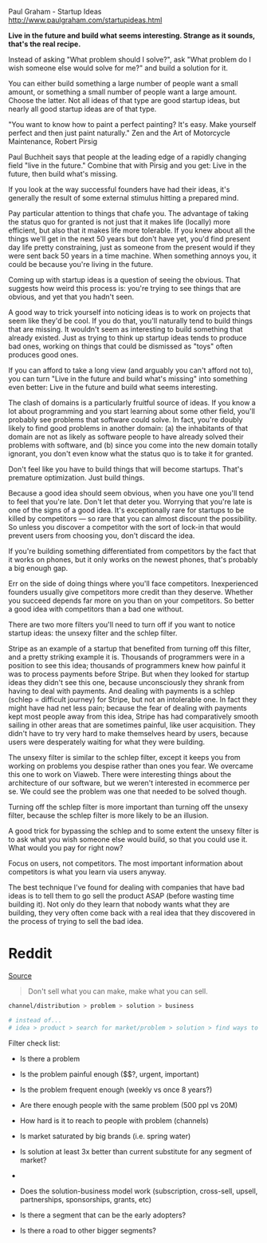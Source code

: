 Paul Graham - Startup Ideas  
http://www.paulgraham.com/startupideas.html

**Live in the future and build what seems interesting. Strange as it sounds, that's the real recipe.**

Instead of asking "What problem should I solve?", ask "What problem do I wish someone else would solve for me?" and build a solution for it.

You can either build something a large number of people want a small amount, or something a small number of people want a large amount. Choose the latter. Not all ideas of that type are good startup ideas, but nearly all good startup ideas are of that type.

"You want to know how to paint a perfect painting? It's easy. Make yourself perfect and then just paint naturally." Zen and the Art of Motorcycle Maintenance, Robert Pirsig

Paul Buchheit says that people at the leading edge of a rapidly changing field "live in the future." Combine that with Pirsig and you get:
Live in the future, then build what's missing.

If you look at the way successful founders have had their ideas, it's generally the result of some external stimulus hitting a prepared mind.

Pay particular attention to things that chafe you. The advantage of taking the status quo for granted is not just that it makes life (locally) more efficient, but also that it makes life more tolerable. If you knew about all the things we'll get in the next 50 years but don't have yet, you'd find present day life pretty constraining, just as someone from the present would if they were sent back 50 years in a time machine. When something annoys you, it could be because you're living in the future.

Coming up with startup ideas is a question of seeing the obvious. That suggests how weird this process is: you're trying to see things that are obvious, and yet that you hadn't seen.

A good way to trick yourself into noticing ideas is to work on projects that seem like they'd be cool. If you do that, you'll naturally tend to build things that are missing. It wouldn't seem as interesting to build something that already existed. Just as trying to think up startup ideas tends to produce bad ones, working on things that could be dismissed as "toys" often produces good ones.

If you can afford to take a long view (and arguably you can't afford not to), you can turn "Live in the future and build what's missing" into something even better: Live in the future and build what seems interesting.

The clash of domains is a particularly fruitful source of ideas. If you know a lot about programming and you start learning about some other field, you'll probably see problems that software could solve. In fact, you're doubly likely to find good problems in another domain: (a) the inhabitants of that domain are not as likely as software people to have already solved their problems with software, and (b) since you come into the new domain totally ignorant, you don't even know what the status quo is to take it for granted.

Don't feel like you have to build things that will become startups. That's premature optimization. Just build things.

Because a good idea should seem obvious, when you have one you'll tend to feel that you're late. Don't let that deter you. Worrying that you're late is one of the signs of a good idea. It's exceptionally rare for startups to be killed by competitors — so rare that you can almost discount the possibility. So unless you discover a competitor with the sort of lock-in that would prevent users from choosing you, don't discard the idea.

If you're building something differentiated from competitors by the fact that it works on phones, but it only works on the newest phones, that's probably a big enough gap.

Err on the side of doing things where you'll face competitors. Inexperienced founders usually give competitors more credit than they deserve. Whether you succeed depends far more on you than on your competitors. So better a good idea with competitors than a bad one without.

There are two more filters you'll need to turn off if you want to notice startup ideas: the unsexy filter and the schlep filter.

Stripe as an example of a startup that benefited from turning off this filter, and a pretty striking example it is. Thousands of programmers were in a position to see this idea; thousands of programmers knew how painful it was to process payments before Stripe. But when they looked for startup ideas they didn't see this one, because unconsciously they shrank from having to deal with payments. And dealing with payments is a schlep (schlep = difficult journey) for Stripe, but not an intolerable one. In fact they might have had net less pain; because the fear of dealing with payments kept most people away from this idea, Stripe has had comparatively smooth sailing in other areas that are sometimes painful, like user acquisition. They didn't have to try very hard to make themselves heard by users, because users were desperately waiting for what they were building.

The unsexy filter is similar to the schlep filter, except it keeps you from working on problems you despise rather than ones you fear. We overcame this one to work on Viaweb. There were interesting things about the architecture of our software, but we weren't interested in ecommerce per se. We could see the problem was one that needed to be solved though.

Turning off the schlep filter is more important than turning off the unsexy filter, because the schlep filter is more likely to be an illusion.

A good trick for bypassing the schlep and to some extent the unsexy filter is to ask what you wish someone else would build, so that you could use it. What would you pay for right now?

Focus on users, not competitors. The most important information about competitors is what you learn via users anyway.

The best technique I've found for dealing with companies that have bad ideas is to tell them to go sell the product ASAP (before wasting time building it). Not only do they learn that nobody wants what they are building, they very often come back with a real idea that they discovered in the process of trying to sell the bad idea.

# Reddit

[Source](https://old.reddit.com/r/Entrepreneur/comments/p0d1q9/there_are_only_4_fundamental_ways_to_make_money/h868ba8/)

> Don't sell what you can make, make what you can sell.

```bash
channel/distribution > problem > solution > business

# instead of...
# idea > product > search for market/problem > solution > find ways to reach them (channels/distribution)
```

Filter check list:

-   Is there a problem

-   Is the problem painful enough ($$?, urgent, important)

-   Is the problem frequent enough (weekly vs once 8 years?)

-   Are there enough people with the same problem (500 ppl vs 20M)

-   How hard is it to reach to people with problem (channels)

-   Is market saturated by big brands (i.e. spring water)

-   Is solution at least 3x better than current substitute for any segment of market?
-
-   Does the solution-business model work (subscription, cross-sell, upsell, partnerships, sponsorships, grants, etc)

-   Is there a segment that can be the early adopters?

-   Is there a road to other bigger segments?
